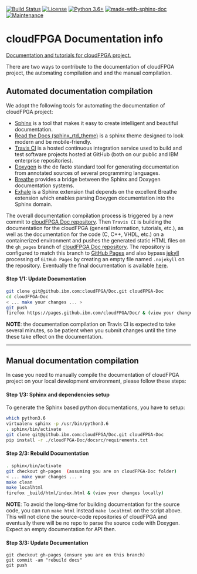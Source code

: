 [![Build Status](https://travis.ibm.com/cloudFPGA/Doc.svg?token=8sgWzx3xuqu53CzFUy8K&branch=master)](https://travis.ibm.com/cloudFPGA/Doc)  [![License](https://img.shields.io/badge/License-Apache%202.0-blue.svg)](https://opensource.org/licenses/Apache-2.0) [![Python 3.6+](https://img.shields.io/badge/python-3.6+-blue.svg)](https://www.python.org/downloads/release/python-360/) [![made-with-sphinx-doc](https://img.shields.io/badge/Made%20with-Sphinx-1f425f.svg)](https://www.sphinx-doc.org/) [![Maintenance](https://img.shields.io/badge/Maintained%3F-yes-green.svg)](https://github.ibm.com/cloudFPGA/Doc/pulse)

# cloudFPGA Documentation info
[Documentation and tutorials for cloudFPGA project.](https://pages.github.ibm.com/cloudFPGA/Doc/)

There are two ways to contribute to the documentation of cloudFPGA project, the automating compilation and and the manual compilation.

## Automated documentation compilation

We adopt the following tools for automating the documentation of cloudFPGA project:
* [Sphinx](https://www.sphinx-doc.org/en/master/) is a tool that makes it easy to create intelligent and beautiful documentation.
* [Read the Docs (sphinx_rtd_theme)](https://readthedocs.org/) is a sphinx theme designed to look modern and be mobile-friendly.
* [Travis CI](https://travis-ci.org/) is a hosted continuous integration service used to build and test software projects hosted at GitHub (both on our public and IBM enterprise repositories).
* [Doxygen](http://www.doxygen.nl/) is the de facto standard tool for generating documentation from annotated sources of several programming languages.
* [Breathe](https://breathe.readthedocs.io/en/latest/) provides a bridge between the Sphinx and Doxygen documentation systems.
* [Exhale](https://exhale.readthedocs.io/en/latest/index.html) is a Sphinx extension that depends on the excellent Breathe extension which enables parsing Doxygen documentation into the Sphinx domain.

The overall documentation compilation process is triggered by a new commit to [cloudFPGA Doc repository](https://github.ibm.com/cloudFPGA/Doc). Then `Travis CI` is building the documentation for the cloudFPGA (general information, tutorials, etc.), as well as the documentation for the code (C, C++, VHDL, etc.) on a containerized environment and pushes the generated static HTML files on the `gh_pages` branch of [cloudFPGA Doc repository](https://github.ibm.com/cloudFPGA/Doc). The repository is configured to match this branch to [GitHub Pages](https://help.github.com/en/github/working-with-github-pages/getting-started-with-github-pages) and also bypass [jekyll](https://jekyllrb.com/) processing of `GitHub Pages` by creating an empty file named `.nojekyll` on the repository. Eventually the final documentation is available [here](https://pages.github.ibm.com/cloudFPGA/Doc/).

#### Step 1/1: Update Documentation

```bash
git clone git@github.ibm.com:cloudFPGA/Doc.git cloudFPGA-Doc
cd cloudFPGA-Doc
< ... make your changes ... >
git push
firefox https://pages.github.ibm.com/cloudFPGA/Doc/ & (view your changes)
```

**NOTE**: the documentation compilation on Travis CI is expected to take several minutes, so be patient when you submit changes until the time these take effect on the documentation.

***

## Manual documentation compilation
In case you need to manually compile the documentation of cloudFPGA project on your local development environment, please follow these steps:

#### Step 1/3: Sphinx and dependencies setup

To generate the Sphinx based python documentations, you have to setup:
```bash
which python3.6
virtualenv sphinx -p /usr/bin/python3.6
. sphinx/bin/activate
git clone git@github.ibm.com:cloudFPGA/Doc.git cloudFPGA-Doc
pip install -r ./cloudFPGA-Doc/docsrc/requirements.txt
```
#### Step 2/3: Rebuild Documentation

```bash
. sphinx/bin/activate
git checkout gh-pages  (assuming you are on cloudFPGA-Doc folder)
< ... make your changes ... >
make clean
make localhtml
firefox _build/html/index.html & (view your changes locally)
```

**NOTE**: To avoid the long-time for building documentation for the source code, you can run `make html` instead `make localhtml` on the script above. This will not clone the source-code repositories of cloudFPGA and eventually there will be no repo to parse the source code with Doxygen. Expect an empty documentation for API then.

#### Step 3/3: Update Documentation

```
git checkout gh-pages (ensure you are on this branch)
git commit -am "rebuild docs"
git push
```
